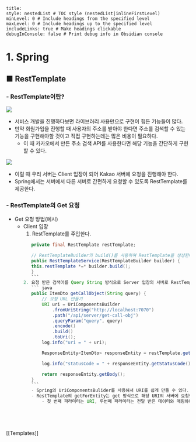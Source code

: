 ```table-of-contents
title: 
style: nestedList # TOC style (nestedList|inlineFirstLevel)
minLevel: 0 # Include headings from the specified level
maxLevel: 0 # Include headings up to the specified level
includeLinks: true # Make headings clickable
debugInConsole: false # Print debug info in Obsidian console
```

# 1. Spring
## ■ RestTemplate

### - RestTemplate이란?
![](https://i.imgur.com/zNA2OgA.png)
- 서비스 개발을 진행하다보면 라이브러리 사용만으로 구현이 힘든 기능들이 많다.
- 만약 회원가입을 진행할 때 사용자의 주소를 받아야 한다면 주소를 검색할 수 있는 기능을 구현해야할 것이고 직접 구현하는데는 많은 비용이 필요하다.
	- 이 때 카카오에서 만든 주소 검색 API를 사용한다면 해당 기능을 간단하게 구현할 수 있다.
	  
![](https://i.imgur.com/895V2Tm.png)
- 이럴 때 우리 서버는 Client 입장이 되어 Kakao 서버에 요청을 진행해야 한다.
- Spring에서는 서버에서 다른 서버로 간편하게 요청할 수 있도록 RestTemplate를 제공한다.

### - RestTemplate의 Get 요청
- Get 요청 방법(예시)
	- Client 입장
	     1. RestTemplate를 주입한다.
		 ``` java
			private final RestTemplate restTemplate;

			// RestTemplateBuilder의 build()를 사용하여 RestTemplate을 생성한다.
			public RestTemplateService(RestTemplateBuilder builder) {
			this.restTemplate *=* builder.build();
			}
			```
		2. 요청 받은 검색어를 Query String 방식으로 Server 입장의 서버로 RestTemplate를 사용하여 요청한다.
			``` java
			public ItemDto getCallObject(String query) {
			    // 요청 URL 만들기
			    URI uri = UriComponentsBuilder
		            .fromUriString("http://localhost:7070")
		            .path("/api/server/get-call-obj")
		            .queryParam("query", query)
		            .encode()
		            .build()
		            .toUri();
			    log.info("uri = " + uri);

			    ResponseEntity<ItemDto> responseEntity = restTemplate.getForEntity(uri, ItemDto.class);

			    log.info("statusCode = " + responseEntity.getStatusCode());

			    return responseEntity.getBody();
			}
			```
			- Spring의 UriComponentsBulider를 사용해서 URI를 쉽게 만들 수 있다.
			- RestTemplate의 getForEntity는 get 방식으로 해당 URI의 서버에 요청한다.
				- 첫 번째 파라미터는 URI, 두번째 파라미터는 전달 받은 데이터와 매핑하여 인






[[Templates]]
